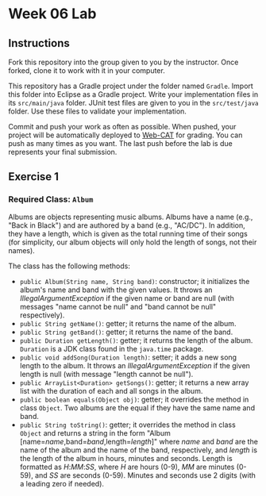 # Week 06 Lab

## Instructions
Fork this repository into the group given to you by the instructor. Once forked, clone it to work with it in your computer.

This repository has a Gradle project under the folder named `Gradle`. Import this folder into Eclipse as a Gradle project. Write your implementation files in its `src/main/java` folder. JUnit test files are given to you in the `src/test/java` folder. Use these files to validate your implementation.

Commit and push your work as often as possible. When pushed, your project will be automatically deployed to [Web-CAT](https://web-cat.cs.vt.edu) for grading. You can push as many times as you want. The last push before the lab is due represents your final submission.

## Exercise 1
### Required Class: `Album`

Albums are objects representing music albums. Albums have a name (e.g., "Back in Black") and are authored by a band (e.g., "AC/DC"). In addition, they have a length, which is given as the total running time of their songs (for simplicity, our album objects will only hold the length of songs, not their names).

The class has the following methods:
- `public Album(String name, String band)`: constructor; it initializes the album's name and band with the given values. It throws an *IllegalArgumentException* if the given name or band are null (with messages "name cannot be null" and "band cannot be null" respectively).
- `public String getName()`: getter; it returns the name of the album.
- `public String getBand()`: getter; it returns the name of the band.
- `public Duration getLength()`: getter; it returns the length of the album. `Duration` is a JDK class found in the `java.time` package.
- `public void addSong(Duration length)`: setter; it adds a new song length to the album. It throws an *IllegalArgumentException* if the given length is null (with message "length cannot be null").
- `public ArrayList<Duration> getSongs()`: getter; it returns a new array list with the duration of each and all songs in the album.
- `public boolean equals(Object obj)`: getter; it overrides the method in class `Object`. Two albums are the equal if they have the same name and band.
- `public String toString()`: getter; it overrides the method in class `Object` and returns a string in the form "Album [name=*name*,band=*band*,length=*length*]" where *name* and *band* are the name of the album and the name of the band, respectively, and *length* is the length of the album in hours, minutes and seconds. Length is formatted as *H*:*MM*:*SS*, where *H* are hours (0-9), *MM* are minutes (0-59), and *SS* are seconds (0-59). Minutes and seconds use 2 digits (with a leading zero if needed).
